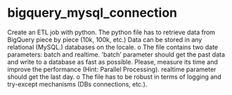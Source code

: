 # bigquery_mysql_connection
Create an ETL job with python. The python file has to retrieve data from BigQuery piece by piece (10k, 100k, etc.) Data can be stored in any relational (MySQL.) databases on the locale. o The file contains two date parameters: batch and realtime. 'batch’ parameter should get the past data and write to a database as fast as possible. Please, measure its time and improve the performance (Hint: Parallel Processing). realtime parameter should get the last day. o The file has to be robust in terms of logging and try-except mechanisms (DBs connections, etc.).
